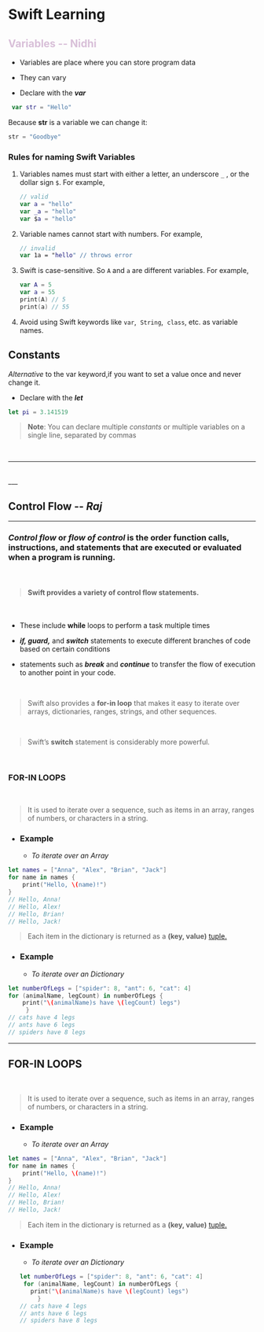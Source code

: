 # **Swift Learning**

## **<span style="color:Thistle">Variables -- Nidhi**</span>

* Variables are place where you can store program data

* They can vary 

* Declare with the _**var**_

```swift
 var str = "Hello"
```
  Because **str** is a variable we can change it:
  ```swift
  str = "Goodbye"
  ```

### **Rules for naming Swift Variables**

1. Variables names must start with either a letter, an underscore `_` , or the dollar sign `$`. For example,
    ```Swift
    // valid
    var a = "hello"
    var _a = "hello"
    var $a = "hello"
     ```

2. Variable names cannot start with numbers. For example,
    ```Swift
    // invalid
    var 1a = "hello" // throws error
    ```

3. Swift is case-sensitive. So `A` and `a` are different variables. For example,
    ```Swift
    var A = 5 
    var a = 55
    print(A) // 5
    print(a) // 55
    ```

4. Avoid using Swift keywords like `var`, &nbsp;`String`, &nbsp;`class`, etc. as variable names.
    
## **Constants**

*Alternative* to the var keyword,if you want to set a value once and never change it.


* Declare with the _**let**_
 
```swift
let pi = 3.141519
```
>**Note**: You can declare multiple _*constants*_ or multiple variables on a single line, separated by commas


<br/>

___

<br/>
___

## **Control Flow** -- _Raj_

___

### _Control flow_ or _flow of control_ is the order function calls, instructions, and statements that are executed or evaluated when a program is running. 
<br/>

> #### Swift provides a variety of control flow statements.
<br/>

* These include **while** loops to perform a task multiple times

* **_if, guard,_** and **_switch_** statements to execute different branches of code based on certain conditions

* statements such as **_break_** and **_continue_** to transfer the flow of execution to another point in your code.

<br/>

>Swift also provides a **for-in loop** that makes it easy to iterate over arrays, dictionaries, ranges, strings, and other sequences.

<br/>

> Swift’s **switch** statement is considerably more powerful. 
<br/>

### FOR-IN LOOPS
<br/>

> It is used to iterate over a sequence, such as items in an array, ranges of numbers, or characters in a string.

* ### **Example**
     * _To iterate over an Array_

````swift
let names = ["Anna", "Alex", "Brian", "Jack"]
for name in names {
    print("Hello, \(name)!")
}
// Hello, Anna!
// Hello, Alex!
// Hello, Brian!
// Hello, Jack!
````
> Each item in the dictionary is returned as a **(key, value)** [tuple.](https://www.w3schools.com/python/python_tuples)
* ### **Example**
     * _To iterate over an Dictionary_

 ````swift
let numberOfLegs = ["spider": 8, "ant": 6, "cat": 4]
for (animalName, legCount) in numberOfLegs {
     print("\(animalName)s have \(legCount) legs")
      }
// cats have 4 legs
// ants have 6 legs
// spiders have 8 legs
````
___

## FOR-IN LOOPS
<br/>

> It is used to iterate over a sequence, such as items in an array, ranges of numbers, or characters in a string.

* ### **Example**
     * _To iterate over an Array_

````swift
let names = ["Anna", "Alex", "Brian", "Jack"]
for name in names {
    print("Hello, \(name)!")
}
// Hello, Anna!
// Hello, Alex!
// Hello, Brian!
// Hello, Jack!
````
> Each item in the dictionary is returned as a **(key, value)** [tuple.](https://www.w3schools.com/python/python_tuples)
* ### **Example**
     * _To iterate over an Dictionary_

     ```swift
     let numberOfLegs = ["spider": 8, "ant": 6, "cat": 4]
      for (animalName, legCount) in numberOfLegs {
        print("\(animalName)s have \(legCount) legs")
          }
    // cats have 4 legs
    // ants have 6 legs
    // spiders have 8 legs
    ```
